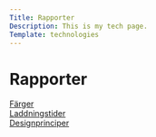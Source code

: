 ```yaml
---
Title: Rapporter
Description: This is my tech page.
Template: technologies
---
```


# Rapporter

<div class="box">
<a href="%base_url%?analysis/01_colors">Färger</a>
</div>

<div class="box box2">
<a href="%base_url%?analysis/02_load">Laddningstider</a>
</div>

<div class="box box3">
<a href="%base_url%?analysis/03_design_principles">Designprinciper</a>
</div>

<!--<div class="box">
<a href="%base_url%?analysis/xxxxx">Något övrigt?</a>
</div>-->